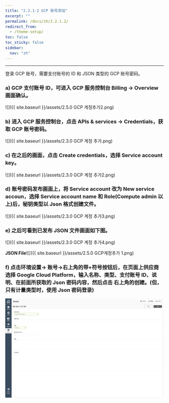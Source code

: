 ```yaml
---
title: "2.2.1-2 GCP 账号添加"
excerpt: ""
permalink: /docs/zh/2.2.1.2/
redirect_from:
  - /theme-setup/
toc: false
toc_sticky: false
sidebar:
  nav: "zh"
---
```


---
登录 GCP 账号，需要支付账号的 ID 和 JSON 类型的 GCP 账号密码。

### a\) GCP 支付账号 ID，可进入 GCP 服务控制台 Billing -> Overview 画面确认。
![]({{ site.baseurl }}/assets/2.5.0 GCP 계정추가2.png)

### b\) 进入 GCP 服务控制台，点击 APIs & services -> Credentials，获取 GCP 账号密码。
![]({{ site.baseurl }}/assets/2.3.0 GCP 계정 추가.png)

### c\) 在之后的画面，点击 Create credentials，选择 Service account key。
![]({{ site.baseurl }}/assets/2.3.0 GCP 계정 추가2.png)

### d\) 账号密码发布画面上，将 Service account 改为 New service accoun，选择 Service account name 和 Role(Compute admin 以上)后，秘钥类型以 Json 格式创建文件。
![]({{ site.baseurl }}/assets/2.3.0 GCP 계정 추가3.png)

### e\) 之后可看到已发布 JSON 文件画面如下图。
![]({{ site.baseurl }}/assets/2.3.0 GCP 계정 추가4.png)

**JSON File**![]({{ site.baseurl }}/assets/2.5.0 GCP계정추가 1.png)

### f\) 点击环境设置-> 账号->右上角的带+符号按钮后，在页面上供应商选择 Google Cloud Platform，输入名称、类型、支付账号 ID、说明、在前面所获取的 Json 密码内容，然后点击 右上角的创建。(但，只有计量类型时，使用 Json 密码登录)
![](/assets/KR/3.0.0/2.2.1-2_7.png)

